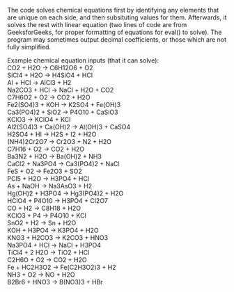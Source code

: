 The code solves chemical equations first by identifying any elements that are unique on each side, and then subsituting values for them. 
Afterwards, it solves the rest with linear equation (two lines of code are from GeeksforGeeks, for proper formatting of equations for eval() to solve).
The program may sometimes output decimal coefficients, or those which are not fully simplified.

Example chemical equation inputs (that it can solve):                                                                                                                                                            
  CO2 + H2O -> C6H12O6 + O2                                                                                                                                                            
  SiCl4 + H2O -> H4SiO4 + HCl                                                                                                                                                            
  Al + HCl -> AlCl3 + H2                                                                                                                                                            
  Na2CO3 + HCl -> NaCl + H2O + CO2                                                                                                                                                            
  C7H6O2 + O2 -> CO2 + H2O                                                                                                                                                            
  Fe2(SO4)3 + KOH -> K2SO4 + Fe(OH)3                                                                                                                                                            
  Ca3(PO4)2 + SiO2 -> P4O10 + CaSiO3                                                                                                                                                            
  KClO3 -> KClO4 + KCl                                                                                                                                                            
  Al2(SO4)3 + Ca(OH)2 -> Al(OH)3 + CaSO4                                                                                                                                                            
  H2SO4 + HI -> H2S + I2 + H2O                                                                                                                                                            
  (NH4)2Cr2O7 -> Cr2O3 + N2 + H2O                                                                                                                                                                   
  C7H16 + O2 -> CO2 + H2O                                                                                                                                                            
  Ba3N2 + H2O -> Ba(OH)2 + NH3                                                                                                                                                            
  CaCl2 + Na3PO4 -> Ca3(PO4)2 + NaCl                                                                                                                                                            
  FeS + O2 -> Fe2O3 + SO2                                                                                                                                                            
  PCl5 + H2O -> H3PO4 + HCl                                                                                                                                                            
  As + NaOH -> Na3AsO3 + H2                                                                                                                                                            
  Hg(OH)2 + H3PO4 -> Hg3(PO4)2 + H2O                                                                                                                                                            
  HClO4 + P4O10 -> H3PO4 + Cl2O7                                                                                                                                                            
  CO + H2 -> C8H18 + H2O                                                                                                                                                            
  KClO3 + P4 -> P4O10 + KCl                                                                                                                                                            
  SnO2 + H2 -> Sn + H2O                                                                                                                                                            
  KOH + H3PO4 -> K3PO4 + H2O                                                                                                                                                            
  KNO3 + H2CO3 -> K2CO3 + HNO3                                                                                                                                                            
  Na3PO4 + HCl -> NaCl + H3PO4                                                                                                                                                            
  TiCl4 + 2 H2O -> TiO2 + HCl                                                                                                                                                            
  C2H6O + O2 -> CO2 + H2O                                                                                                                                                            
  Fe + HC2H3O2 -> Fe(C2H3O2)3 + H2                                                                                                                                                            
  NH3 + O2 -> NO + H2O                                                                                                                                                            
  B2Br6 + HNO3 -> B(NO3)3 + HBr
